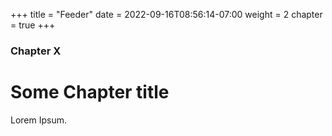 +++
title = "Feeder"
date = 2022-09-16T08:56:14-07:00
weight = 2
chapter = true
+++

### Chapter X

# Some Chapter title

Lorem Ipsum.